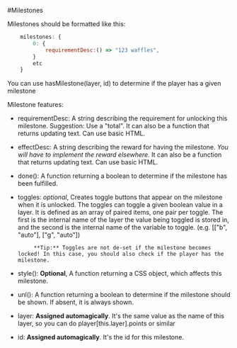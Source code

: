 #Milestones

Milestones should be formatted like this:

```js
    milestones: {
        0: {
            requirementDesc:() => "123 waffles",
        }
        etc
    }
```

You can use hasMilestone(layer, id) to determine if the player has a given milestone

Milestone features:

- requirementDesc: A string describing the requirement for unlocking this milestone. Suggestion: Use a "total".
                   It can also be a function that returns updating text. Can use basic HTML.

- effectDesc: A string describing the reward for having the milestone. *You will have to implement the reward elsewhere.*
              It can also be a function that returns updating text. Can use basic HTML.

- done(): A function returning a boolean to determine if the milestone has been fulfilled.

- toggles: *optional*, Creates toggle buttons that appear on the milestone when it is unlocked.
           The toggles can toggle a given boolean value in a layer.
           It is defined as an array of paired items, one pair per toggle. The first is the internal name of the layer
           the value being toggled is stored in, and the second is the internal name of the variable to toggle.
           (e.g. [["b", "auto"], ["g", "auto"])

           **Tip:** Toggles are not de-set if the milestone becomes locked! In this case, you should also check if the player has the milestone.

- style(): **Optional**, A function returning a CSS object, which affects this milestone.

- unl(): A function returning a boolean to determine if the milestone should be shown. If absent, it is always shown.

- layer: **Assigned automagically**. It's the same value as the name of this layer, so you can do player[this.layer].points or similar

- id: **Assigned automagically**. It's the id for this milestone.

